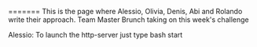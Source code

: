 
=======
This is the page where Alessio, Olivia, Denis, Abi and Rolando write their approach.
Team Master Brunch taking on this week's challenge


Alessio:
To launch the http-server just type bash start

